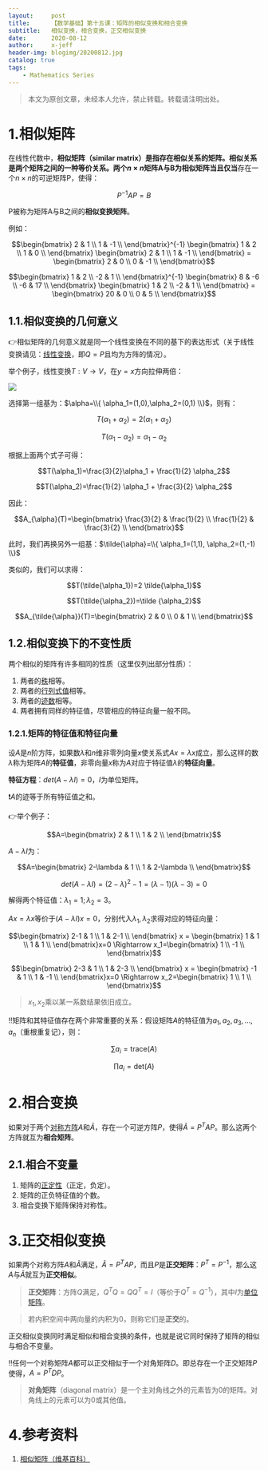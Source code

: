 ```yaml
---
layout:     post
title:      【数学基础】第十五课：矩阵的相似变换和相合变换
subtitle:   相似变换，相合变换，正交相似变换
date:       2020-08-12
author:     x-jeff
header-img: blogimg/20200812.jpg
catalog: true
tags:
    - Mathematics Series
---  
```

>本文为原创文章，未经本人允许，禁止转载。转载请注明出处。

# 1.相似矩阵

在线性代数中，**相似矩阵（similar matrix）**是指存在相似关系的矩阵。相似关系是两个矩阵之间的一种等价关系。两个$n \times n$矩阵A与B为相似矩阵**当且仅当**存在一个$n \times n$的可逆矩阵P，使得：

$$P^{-1}AP=B$$

P被称为矩阵A与B之间的**相似变换矩阵**。

例如：

$$\begin{bmatrix} 2 & 1 \\ 1 & -1 \\  \end{bmatrix}^{-1} \begin{bmatrix} 1 & 2 \\ 1 & 0 \\ \end{bmatrix} \begin{bmatrix} 2 & 1 \\ 1 & -1 \\  \end{bmatrix} = \begin{bmatrix} 2 & 0 \\ 0 & -1 \\ \end{bmatrix}$$

$$\begin{bmatrix} 1 & 2 \\ -2 & 1 \\  \end{bmatrix}^{-1} \begin{bmatrix} 8 & -6 \\ -6 & 17 \\ \end{bmatrix} \begin{bmatrix} 1 & 2 \\ -2 & 1 \\  \end{bmatrix} = \begin{bmatrix} 20 & 0 \\ 0 & 5 \\ \end{bmatrix}$$

## 1.1.相似变换的几何意义

👉相似矩阵的几何意义就是同一个线性变换在不同的基下的表达形式（关于线性变换请见：[线性变换](http://shichaoxin.com/2020/06/26/数学基础-第十四课-线性代数/#2线性映射与矩阵)，即$Q=P$且均为方阵的情况）。

举个例子，线性变换$T:V\to V$，在$y=x$方向拉伸两倍：

![](https://xjeffblogimg.oss-cn-beijing.aliyuncs.com/BLOGIMG/BlogImage/MathematicsSeries/Lesson15/15x1.png)

选择第一组基为：$\alpha=\\{ \alpha_1=(1,0),\alpha_2=(0,1) \\}$，则有：

$$T(\alpha_1+\alpha_2)=2(\alpha_1 + \alpha_2)$$

$$T(\alpha_1 - \alpha_2)=\alpha_1 - \alpha_2$$

根据上面两个式子可得：

$$T(\alpha_1)=\frac{3}{2}\alpha_1 + \frac{1}{2} \alpha_2$$

$$T(\alpha_2)=\frac{1}{2} \alpha_1 + \frac{3}{2} \alpha_2$$

因此：

$$A_{\alpha}(T)=\begin{bmatrix} \frac{3}{2} &  \frac{1}{2} \\ \frac{1}{2} &  \frac{3}{2} \\  \end{bmatrix}$$

此时，我们再换另外一组基：$\tilde{\alpha}=\\{ \alpha_1=(1,1), \alpha_2=(1,-1) \\}$

类似的，我们可以求得：

$$T(\tilde{\alpha_1})=2 \tilde{\alpha_1}$$

$$T(\tilde{\alpha_2})=\tilde {\alpha_2}$$

$$A_{\tilde{\alpha}}(T)=\begin{bmatrix} 2 & 0 \\ 0 & 1 \\ \end{bmatrix}$$

## 1.2.相似变换下的不变性质

两个相似的矩阵有许多相同的性质（这里仅列出部分性质）：

1. 两者的[秩](http://shichaoxin.com/2019/08/27/数学基础-第七课-矩阵与向量/#12矩阵的秩rank)相等。
2. 两者的[行列式值](http://shichaoxin.com/2019/08/27/数学基础-第七课-矩阵与向量/#32行列式)相等。
3. 两者的[迹数](http://shichaoxin.com/2019/08/27/数学基础-第七课-矩阵与向量/#11矩阵的迹trace)相等。
4. 两者拥有同样的特征值，尽管相应的特征向量一般不同。

### 1.2.1.矩阵的特征值和特征向量

设$A$是$n$阶方阵，如果数$\lambda$和$n$维非零列向量$x$使关系式$Ax=\lambda x$成立，那么这样的数$\lambda$称为矩阵$A$的**特征值**，非零向量$x$称为$A$对应于特征值$\lambda$的**特征向量**。

**特征方程**：$det(A-\lambda I)=0$，$I$为单位矩阵。

❗️$A$的迹等于所有特征值之和。

👉举个例子：

$$A=\begin{bmatrix} 2 & 1 \\ 1 & 2 \\  \end{bmatrix}$$

$A-\lambda I$为：

$$A=\begin{bmatrix} 2-\lambda & 1 \\ 1 & 2-\lambda \\  \end{bmatrix}$$

$$det(A-\lambda I)=(2-\lambda)^2 -1=(\lambda -1)(\lambda -3)=0$$

解得两个特征值：$\lambda_1=1;\lambda_2=3$。

$Ax=\lambda x$等价于$(A-\lambda I)x=0$，分别代入$\lambda_1,\lambda_2$求得对应的特征向量：

$$\begin{bmatrix} 2-1 & 1 \\ 1 & 2-1 \\  \end{bmatrix} x = \begin{bmatrix} 1 & 1 \\ 1 & 1 \\  \end{bmatrix}x=0 \Rightarrow  x_1=\begin{bmatrix} 1 \\ -1 \\ \end{bmatrix}$$

$$\begin{bmatrix} 2-3 & 1 \\ 1 & 2-3 \\  \end{bmatrix} x = \begin{bmatrix} -1 & 1 \\ 1 & -1 \\  \end{bmatrix}x=0 \Rightarrow  x_2=\begin{bmatrix} 1 \\ 1 \\ \end{bmatrix}$$

>$x_1,x_2$乘以某一系数结果依旧成立。

‼️矩阵和其特征值存在两个非常重要的关系：假设矩阵$A$的特征值为$a_1,a_2,a_3,...,a_n$（重根重复记），则：

$$\sum a_i = \text{trace} (A)$$

$$\prod a_i = \text{det} (A)$$

# 2.相合变换

如果对于两个[对称方阵](http://shichaoxin.com/2019/08/27/数学基础-第七课-矩阵与向量/#25对称矩阵和反对称矩阵)$A$和$\tilde A$，存在一个可逆方阵$P$，使得$\tilde A=P^T AP$。那么这两个方阵就互为**相合矩阵**。 

## 2.1.相合不变量

1. 矩阵的[正定性](http://shichaoxin.com/2019/08/27/数学基础-第七课-矩阵与向量/#29正定矩阵半正定矩阵负定矩阵半负定矩阵)（正定，负定）。
2. 矩阵的正负特征值的个数。
3. 相合变换下矩阵保持对称性。

# 3.正交相似变换

如果两个对称方阵$A$和$\tilde A$满足，$\tilde A=P^T AP$，而且$P$是**正交矩阵**：$P^T=P^{-1}$，那么这$A$与$\tilde A$就互为**正交相似**。

>**正交矩阵**：方阵$Q$满足，$Q^T Q=Q Q^T=I$（等价于$Q^T=Q^{-1}$），其中$I$为[单位矩阵](http://shichaoxin.com/2019/08/27/数学基础-第七课-矩阵与向量/#23单位矩阵)。

>若内积空间中两向量的内积为0，则称它们是**正交**的。

正交相似变换同时满足相似和相合变换的条件，也就是说它同时保持了矩阵的相似与相合不变量。

‼️任何一个对称矩阵$A$都可以正交相似于一个对角矩阵$D$。即总存在一个正交矩阵$P$使得，$A=P^T DP$。

>**对角矩阵**（diagonal matrix）是一个主对角线之外的元素皆为0的矩阵。对角线上的元素可以为0或其他值。

# 4.参考资料

1. [相似矩阵（维基百科）](https://zh.wikipedia.org/wiki/%E7%9B%B8%E4%BC%BC%E7%9F%A9%E9%99%A3)